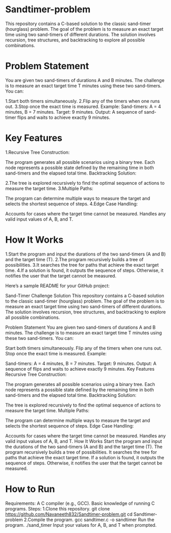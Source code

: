 # Sandtimer-problem
This repository contains a C-based solution to the classic sand-timer (hourglass) problem. The goal of the problem is to measure an exact target time using two sand-timers of different durations. The solution involves recursion, tree structures, and backtracking to explore all possible combinations.

# Problem Statement
You are given two sand-timers of durations A and B minutes. The challenge is to measure an exact target time T minutes using these two sand-timers. You can:

1.Start both timers simultaneously.
2.Flip any of the timers when one runs out.
3.Stop once the exact time is measured.
Example:
Sand-timers: A = 4 minutes, B = 7 minutes.
Target: 9 minutes.
Output: A sequence of sand-timer flips and waits to achieve exactly 9 minutes.

# Key Features
1.Recursive Tree Construction:

The program generates all possible scenarios using a binary tree. Each node represents a possible state defined by the remaining time in both sand-timers and the elapsed total time.
Backtracking Solution:

2.The tree is explored recursively to find the optimal sequence of actions to measure the target time.
3.Multiple Paths:

The program can determine multiple ways to measure the target and selects the shortest sequence of steps.
4.Edge Case Handling:

Accounts for cases where the target time cannot be measured.
Handles any valid input values of A, B, and T.
# How It Works
1.Start the program and input the durations of the two sand-timers (A and B) and the target time (T).
2.The program recursively builds a tree of possibilities.
3.It searches the tree for paths that achieve the exact target time.
4.If a solution is found, it outputs the sequence of steps. Otherwise, it notifies the user that the target cannot be measured.

Here’s a sample README for your GitHub project:

Sand-Timer Challenge Solution
This repository contains a C-based solution to the classic sand-timer (hourglass) problem. The goal of the problem is to measure an exact target time using two sand-timers of different durations. The solution involves recursion, tree structures, and backtracking to explore all possible combinations.

Problem Statement
You are given two sand-timers of durations A and B minutes. The challenge is to measure an exact target time T minutes using these two sand-timers. You can:

Start both timers simultaneously.
Flip any of the timers when one runs out.
Stop once the exact time is measured.
Example:

Sand-timers: A = 4 minutes, B = 7 minutes.
Target: 9 minutes.
Output: A sequence of flips and waits to achieve exactly 9 minutes.
Key Features
Recursive Tree Construction:

The program generates all possible scenarios using a binary tree. Each node represents a possible state defined by the remaining time in both sand-timers and the elapsed total time.
Backtracking Solution:

The tree is explored recursively to find the optimal sequence of actions to measure the target time.
Multiple Paths:

The program can determine multiple ways to measure the target and selects the shortest sequence of steps.
Edge Case Handling:

Accounts for cases where the target time cannot be measured.
Handles any valid input values of A, B, and T.
How It Works
Start the program and input the durations of the two sand-timers (A and B) and the target time (T).
The program recursively builds a tree of possibilities.
It searches the tree for paths that achieve the exact target time.
If a solution is found, it outputs the sequence of steps. Otherwise, it notifies the user that the target cannot be measured.
# How to Run
Requirements:
A C compiler (e.g., GCC).
Basic knowledge of running C programs.
Steps:
1.Clone this repository.
git clone https://github.com/Navaneeth832/Sandtimer-problem.git
cd Sandtimer-problem
2.Compile the program.
gcc sandtimer.c -o sandtimer
Run the program.
./sand_timer
Input your values for A, B, and T when prompted.


